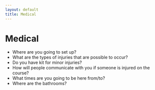 ```yaml
---
layout: default
title: Medical
---
```


# Medical

* Where are you going to set up?
* What are the types of injuries that are possible to occur?
* Do you have kit for minor injuries?
* How will people communicate with you if someone is injured on the course?
* What times are you going to be here from/to?
* Where are the bathrooms?

